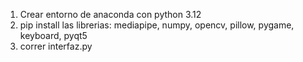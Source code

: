 1. Crear entorno de anaconda con python 3.12
2. pip install las librerias: mediapipe, numpy, opencv, pillow, pygame, keyboard, pyqt5
3. correr interfaz.py
